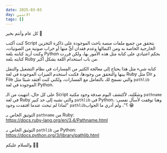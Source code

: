```yaml
---
date: 2025-03-03
day: الاثنين
tags: []
---
```


كل عام وأنتم بخير 🌙

كنت أكتب Script يتحقق من جميع ملفات منصة باحث الموجودة على ذاكرة التخزين الخارجية الخاصة به ومن اكتمالها وعدم فقدان أيٍّ منها أو خراب صوتية من الصوتيات، وكنت أريد كتابته بلغة Python بحكم اعتيادي على كتابة مثل هذه الأمور بها، ولكن قررت كتابته بلغة Ruby من باب استخدام اللغة بشكل أكبر.

كتابة شيء مثل هذا يحتاج إلى معالجة الكثير من المسارات في نظام التشغيل والتنقل بينها والتحقق من وجودها، فكنت أستخدم الميزات الموجودة في لغة Ruby مثل Dir و File والتي تسمح لك بالتعامل مع المسارات، ولكني كنت أفتقد شيئا مثل `pathlib` الموجودة في لغة Python.

على كل حال، انتهيت من الـ Script وشغّلته، لأكتشف اليوم صدفة وجود مكتبة `pathname` في لغة Ruby والتي تشبه إلى حد كبير `pathlib` في Python، وهنا توقفت لأسأل نفسي: "لماذا لم تبحث عندما افتقدت وجود `pathlib`؟"، ولم أدري ما الجواب 😁

التوثيق الخاص بـ `pathname` من Ruby:  
https://docs.ruby-lang.org/en/3.4/Pathname.html

التوثيق الخاص بـ `pathlib` من Python:  
https://docs.python.org/3/library/pathlib.html

والسلام عليكم 👋🏻
